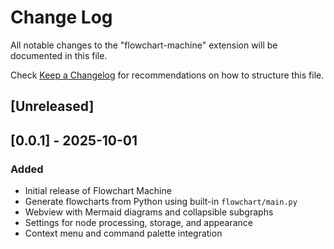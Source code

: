 # Change Log

All notable changes to the "flowchart-machine" extension will be documented in this file.

Check [Keep a Changelog](http://keepachangelog.com/) for recommendations on how to structure this file.

## [Unreleased]

## [0.0.1] - 2025-10-01
### Added
- Initial release of Flowchart Machine
- Generate flowcharts from Python using built-in `flowchart/main.py`
- Webview with Mermaid diagrams and collapsible subgraphs
- Settings for node processing, storage, and appearance
- Context menu and command palette integration